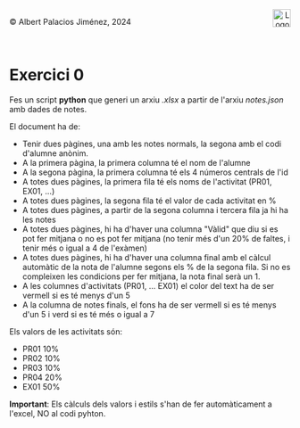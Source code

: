 <div style="display: flex; width: 100%;">
    <div style="flex: 1; padding: 0px;">
        <p>© Albert Palacios Jiménez, 2024</p>
    </div>
    <div style="flex: 1; padding: 0px; text-align: right;">
        <img src="./assets/ieti.png" height="32" alt="Logo de IETI" style="max-height: 32px;">
    </div>
</div>
<br/>

# Exercici 0

Fes un script **python** que generi un arxiu *.xlsx* a partir de l'arxiu *notes.json* amb dades de notes.

El document ha de:

- Tenir dues pàgines, una amb les notes normals, la segona amb el codi d'alumne anònim.
- A la primera pàgina, la primera columna té el nom de l'alumne
- A la segona pàgina, la primera columna té els 4 números centrals de l'id
- A totes dues pàgines, la primera fila té els noms de l'activitat (PR01, EX01, ...)
- A totes dues pàgines, la segona fila té el valor de cada activitat en % 
- A totes dues pàgines, a partir de la segona columna i tercera fila ja hi ha les notes
- A totes dues pàgines, hi ha d'haver una columna "Vàlid" que diu si es pot fer mitjana o no es pot fer mitjana (no tenir més d'un 20% de faltes, i tenir més o igual a 4 de l'exàmen)
- A totes dues pàgines, hi ha d'haver una columna final amb el càlcul automàtic de la nota de l'alumne segons els % de la segona fila. Si no es compleixen les condicions per fer mitjana, la nota final serà un 1.
- A les columnes d'activitats (PR01, ... EX01) el color del text ha de ser vermell si es té menys d'un 5
- A la columna de notes finals, el fons ha de ser vermell si es té menys d'un 5 i verd si es té més o igual a 7

Els valors de les activitats són:

- PR01 10%
- PR02 10%
- PR03 10%
- PR04 20%
- EX01 50%

**Important**: Els càlculs dels valors i estils s'han de fer automàticament a l'excel, NO al codi pyhton.